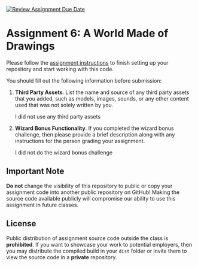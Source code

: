 [![Review Assignment Due Date](https://classroom.github.com/assets/deadline-readme-button-24ddc0f5d75046c5622901739e7c5dd533143b0c8e959d652212380cedb1ea36.svg)](https://classroom.github.com/a/Vp28KAOK)
# Assignment 6: A World Made of Drawings

Please follow the [assignment instructions](https://github.com/CSCI-4611-Spring-2024/Assignments/blob/main/Assignment-6/README.md) to finish setting up your repository and start working with this code.

You should fill out the following information before submission:

1. **Third Party Assets**. List the name and source of any third party assets that you added, such as models, images, sounds, or any other content used that was not solely written by you. 

   I did not use any third party assets

2. **Wizard Bonus Functionality**. If you completed the wizard bonus challenge, then please provide a brief description along with any instructions for the person grading your assignment.

   I did not do the wizard bonus challenge

## Important Note

**Do not** change the visibility of this repository to public or copy your assignment code into another public repository on GitHub!  Making the source code available publicly will compromise our ability to use this assignment in future classes.  

## License

Public distribution of assignment source code outside the class is **prohibited**.  If you want to showcase your work to potential employers, then you may distribute the compiled build in your `dist` folder or invite them to view the source code in a **private** repository.